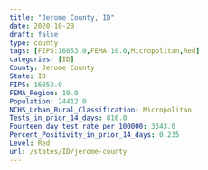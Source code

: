 ```yaml
---
title: "Jerome County, ID"
date: 2020-10-20
draft: false
type: county
tags: [FIPS:16053.0,FEMA:10.0,Micropolitan,Red]
categories: [ID]
County: Jerome County
State: ID
FIPS: 16053.0
FEMA_Region: 10.0
Population: 24412.0
NCHS_Urban_Rural_Classification: Micropolitan
Tests_in_prior_14_days: 816.0
Fourteen_day_test_rate_per_100000: 3343.0
Percent_Positivity_in_prior_14_days: 0.235
Level: Red
url: /states/ID/jerome-county
---
```



